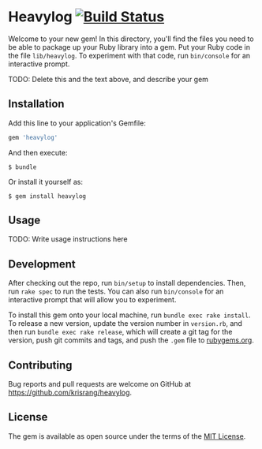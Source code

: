 # Heavylog [![Build Status](https://travis-ci.org/krisrang/heavylog.svg?branch=master)](https://travis-ci.org/krisrang/heavylog)

Welcome to your new gem! In this directory, you'll find the files you need to be able to package up your Ruby library into a gem. Put your Ruby code in the file `lib/heavylog`. To experiment with that code, run `bin/console` for an interactive prompt.

TODO: Delete this and the text above, and describe your gem

## Installation

Add this line to your application's Gemfile:

```ruby
gem 'heavylog'
```

And then execute:

    $ bundle

Or install it yourself as:

    $ gem install heavylog

## Usage

TODO: Write usage instructions here

## Development

After checking out the repo, run `bin/setup` to install dependencies. Then, run `rake spec` to run the tests. You can also run `bin/console` for an interactive prompt that will allow you to experiment.

To install this gem onto your local machine, run `bundle exec rake install`. To release a new version, update the version number in `version.rb`, and then run `bundle exec rake release`, which will create a git tag for the version, push git commits and tags, and push the `.gem` file to [rubygems.org](https://rubygems.org).

## Contributing

Bug reports and pull requests are welcome on GitHub at https://github.com/krisrang/heavylog.

## License

The gem is available as open source under the terms of the [MIT License](https://opensource.org/licenses/MIT).
